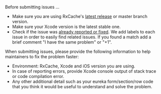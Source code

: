 Before submitting issues ...

- Make sure you are using RxCache's [latest release](https://github.com/xmartlabs/RxCache/releases) or master branch version.
- Make sure your Xcode version is the latest stable one.
- Check if the issue was [already reported or fixed](https://github.com/xmartlabs/RxCache/issues?utf8=%E2%9C%93&q=is%3Aissue). We add labels to each issue in order to easily find related issues. If you found a match add a brief comment "I have the same problem" or "+1".

When submitting issues, please provide the following information to help maintainers to fix the problem faster:

- Environment: RxCache, Xcode and iOS version you are using.
- In case of reporting errors, provide Xcode console output of stack trace or code compilation error.
- Any other additional detail such as your eureka form/section/row code that you think it would be useful to understand and solve the problem.
